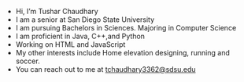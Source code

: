 -  Hi, I’m Tushar Chaudhary
-  I am a senior at San Diego State University
-  I am pursuing Bachelors in Sciences. Majoring in Computer Science
-  I am proficient in Java, C++,and Python
-  Working on HTML and JavaScript
-  My other interests include Home elevation designing, running and soccer.
-  You can reach out to me at tchaudhary3362@sdsu.edu

<!---
iamtushaar1/iamtushaar1 is a ✨ special ✨ repository because its `README.md` (this file) appears on your GitHub profile.
You can click the Preview link to take a look at your changes.
--->
